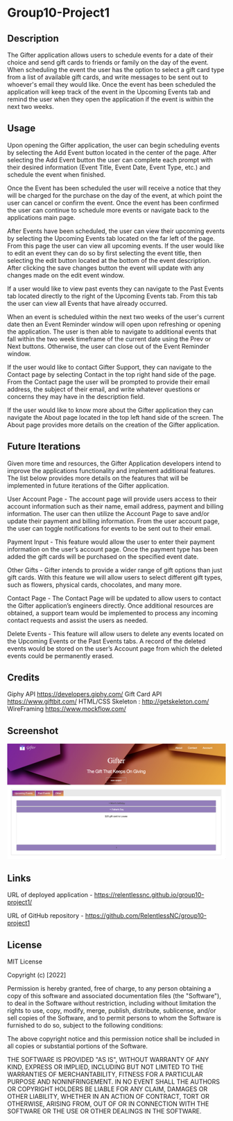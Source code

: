 # Group10-Project1

## Description

The Gifter application allows users to schedule events for a date of their choice and send gift cards to friends or family on the day of the event. When scheduling the event the user has the option to select a gift card type from a list of available gift cards, and write messages to be sent out to whoever's email they would like. Once the event has been scheduled the application will keep track of the event in the Upcoming Events tab and remind the user when they open the application if the event is within the next two weeks.

## Usage

Upon opening the Gifter application, the user can begin scheduling events by selecting the Add Event button located in the center of the page. After selecting the Add Event button the user can complete each prompt with their desired information (Event Title, Event Date, Event Type, etc.) and schedule the event when finished.

Once the Event has been scheduled the user will receive a notice that they will be charged for the purchase on the day of the event, at which point the user can cancel or confirm the event. Once the event has been confirmed the user can continue to schedule more events or navigate back to the applications main page.

After Events have been scheduled, the user can view their upcoming events by selecting the Upcoming Events tab located on the far left of the page. From this page the user can view all upcoming events. If the user would like to edit an event they can do so by first selecting the event title, then selecting the edit button located at the bottom of the event description. After clicking the save changes button the event will update with any changes made on the edit event window.

If a user would like to view past events they can navigate to the Past Events tab located directly to the right of the Upcoming Events tab. From this tab the user can view all Events that have already occurred.

When an event is scheduled within the next two weeks of the user's current date then an Event Reminder window will open upon refreshing or opening the application. The user is then able to navigate to additional events that fall within the two week timeframe of the current date using the Prev or Next buttons. Otherwise, the user can close out of the Event Reminder window.

If the user would like to contact Gifter Support, they can navigate to the Contact page by selecting Contact in the top right hand side of the page. From the Contact page the user will be prompted to provide their email address, the subject of their email, and write whatever questions or concerns they may have in the description field.

If the user would like to know more about the Gifter application they can navigate the About page located in the top left hand side of the screen. The About page provides more details on the creation of the Gifter application.

## Future Iterations

Given more time and resources, the Gifter Application developers intend to improve the applications functionality and implement additional features. The list below provides more details on the features that will be implemented in future iterations of the Gifter application.

User Account Page - The account page will provide users access to their account information such as their name, email address, payment and billing information. The user can then utilize the Account Page to save and/or update their payment and billing information. From the user account page, the user can toggle notifications for events to be sent out to their email.

Payment Input - This feature would allow the user to enter their payment information on the user’s account page. Once the payment type has been added the gift cards will be purchased on the specified event date.

Other Gifts - Gifter intends to provide a wider range of gift options than just gift cards. With this feature we will allow users to select different gift types, such as flowers, physical cards, chocolates, and many more.

Contact Page - The Contact Page will be updated to allow users to contact the Gifter application’s engineers directly. Once additional resources are obtained, a support team would be implemented to process any incoming contact requests and assist the users as needed.

Delete Events - This feature will allow users to delete any events located on the Upcoming Events or the Past Events tabs. A record of the deleted events would be stored on the user’s Account page from which the deleted events could be permanently erased.

## Credits

Giphy API https://developers.giphy.com/
Gift Card API https://www.giftbit.com/
HTML/CSS Skeleton : http://getskeleton.com/
WireFraming https://www.mockflow.com/

## Screenshot

<img title="preview" src="assets/images/preview.png">

## Links 

URL of deployed application - https://relentlessnc.github.io/group10-project1/

URL of GitHub repository - https://github.com/RelentlessNC/group10-project1
 
## License

MIT License

Copyright (c) [2022]

Permission is hereby granted, free of charge, to any person obtaining a copy
of this software and associated documentation files (the "Software"), to deal
in the Software without restriction, including without limitation the rights
to use, copy, modify, merge, publish, distribute, sublicense, and/or sell
copies of the Software, and to permit persons to whom the Software is
furnished to do so, subject to the following conditions:

The above copyright notice and this permission notice shall be included in all
copies or substantial portions of the Software.

THE SOFTWARE IS PROVIDED "AS IS", WITHOUT WARRANTY OF ANY KIND, EXPRESS OR
IMPLIED, INCLUDING BUT NOT LIMITED TO THE WARRANTIES OF MERCHANTABILITY,
FITNESS FOR A PARTICULAR PURPOSE AND NONINFRINGEMENT. IN NO EVENT SHALL THE
AUTHORS OR COPYRIGHT HOLDERS BE LIABLE FOR ANY CLAIM, DAMAGES OR OTHER
LIABILITY, WHETHER IN AN ACTION OF CONTRACT, TORT OR OTHERWISE, ARISING FROM,
OUT OF OR IN CONNECTION WITH THE SOFTWARE OR THE USE OR OTHER DEALINGS IN THE
SOFTWARE.
